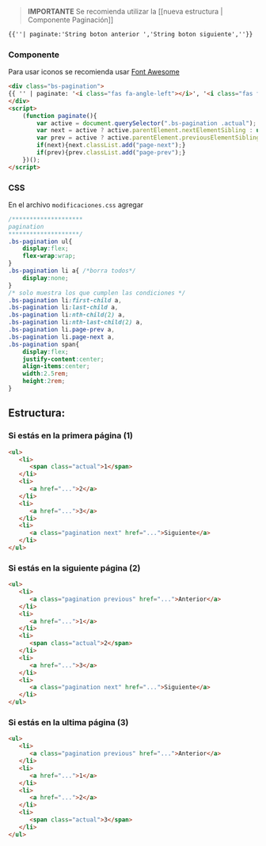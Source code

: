 > **IMPORTANTE** Se recomienda utilizar la [[nueva estructura | Componente Paginación]]

```html
{{''| paginate:'String boton anterior ','String boton siguiente',''}}
```

### Componente

Para usar iconos se recomienda usar [Font Awesome](https://fontawesome.com/)

```html
<div class="bs-pagination">
{{ '' | paginate: '<i class="fas fa-angle-left"></i>', '<i class="fas fa-angle-right"></i>', '' }}
</div>
<script>
    (function paginate(){
        var active = document.querySelector(".bs-pagination .actual");
        var next = active ? active.parentElement.nextElementSibling : undefined;
        var prev = active ? active.parentElement.previousElementSibling : undefined;
        if(next){next.classList.add("page-next");}
        if(prev){prev.classList.add("page-prev");}
    })();
</script>
```
### CSS
En el archivo `modificaciones.css` agregar

```css
/********************
pagination
********************/
.bs-pagination ul{
    display:flex;
    flex-wrap:wrap;
}
.bs-pagination li a{ /*borra todos*/
    display:none;
}
/* solo muestra los que cumplen las condiciones */
.bs-pagination li:first-child a,
.bs-pagination li:last-child a,
.bs-pagination li:nth-child(2) a,
.bs-pagination li:nth-last-child(2) a,
.bs-pagination li.page-prev a,
.bs-pagination li.page-next a,
.bs-pagination span{
    display:flex;
    justify-content:center;
    align-items:center;
    width:2.5rem;
    height:2rem;
}
```

## Estructura:

### Si estás en la primera página (1)

```html
<ul>
   <li>
      <span class="actual">1</span>
   </li>
   <li>
      <a href="...">2</a>
   </li>
   <li>
      <a href="...">3</a>
   </li>
   <li>
      <a class="pagination next" href="...">Siguiente</a>
   </li>
</ul>
```

### Si estás en la siguiente página (2)

```html
<ul>
   <li>
      <a class="pagination previous" href="...">Anterior</a>
   </li>
   <li>
      <a href="...">1</a>
   </li>
   <li>
      <span class="actual">2</span>
   </li>
   <li>
      <a href="...">3</a>
   </li>
   <li>
      <a class="pagination next" href="...">Siguiente</a>
   </li>
</ul>
```

### Si estás en la ultima página (3)

```html
<ul>
   <li>
      <a class="pagination previous" href="...">Anterior</a>
   </li>
   <li>
      <a href="...">1</a>
   </li>
   <li>
      <a href="...">2</a>
   </li>
   <li>
      <span class="actual">3</span>
   </li>
</ul>
```

